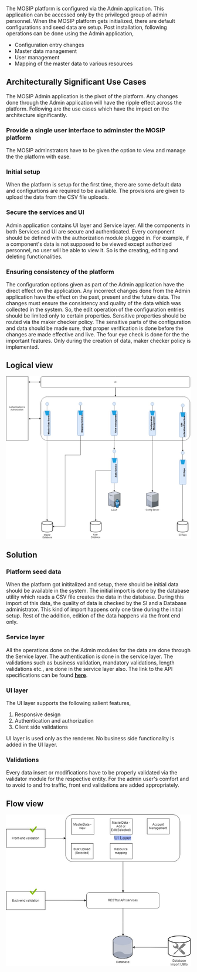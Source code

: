 The MOSIP platform is configured via the Admin application. This application can be accessed only by the privileged group of admin personnel. When the MOSIP platform gets initialized, there are default configurations and seed data are setup. Post installation, following operations can be done using the Admin application,  
* Configuration entry changes 
* Master data management
* User management 
* Mapping of the master data to various resources

## Architecturally Significant Use Cases
The MOSIP Admin application is the pivot of the platform. Any changes done through the Admin application will have the ripple effect across the platform. Following are the use cases which have the impact on the architecture significantly. 

### Provide a single user interface to adminster the MOSIP platform
The MOSIP adminstrators have to be given the option to view and manage the the platform with ease. 

### Initial setup
When the platform is setup for the first time, there are some default data and configurtions are required to be available. The provisions are given to upload the data from the CSV file uploads. 

### Secure the services and UI
Admin application contains UI layer and Service layer. All the components in both Services and UI are secure and authenticated. Every component should be defined with the authorization module plugged in. For example, if a component's data is not supposed to be viewed except authorized personnel, no user will be able to view it. So is the creating, editing and deleting functionalities. 

### Ensuring consistency of the platform
The configuration options given as part of the Admin application have the direct effect on the application. Any incorrect changes done from the Admin application have the effect on the past, present and the future data. The changes must ensure the consistency and quality of the data which was collected in the system. So, the edit operation of the configuration entries should be limited only to certain properties. Sensitive properties should be routed via the maker checker policy. The sensitive parts of the configuration and data should be made sure, that proper verification is done before the changes are made effective and live. The four eye check is done for the the important features. Only during the creation of data, maker checker policy is implemented.

## Logical view

![Logical Diagram](_images/arch_diagrams/MOSIP_Admin_logical_diagram.jpg)


## Solution
### Platform seed data 
When the platform got inititalized and setup, there should be initial data should be available in the system. The initial import is done by the database utility which reads a CSV file creates the data in the database. During this import of this data, the quality of data is checked by the SI and a Database administrator. This kind of import happens only one time during the initial setup. Rest of the addition, edition of the data happens via the front end only. 

### Service layer
All the operations done on the Admin modules for the data are done through the Service layer. The authentication is done in the service layer. The validations such as business validation, mandatory validations, length validations etc., are done in the service layer also. 
The link to the API specifications can be found [**here**](Admin-APIs). 

### UI layer
The UI layer supports the following salient features, 
1. Responsive design
2. Authentication and authorization
3. Client side validations

UI layer is used only as the renderer. No business side functionality is added in the UI layer. 

### Validations
Every data insert or modifications have to be properly validated via the validator module for the respective entity. For the admin user's comfort and to avoid to and fro traffic, front end validations are added appropriately. 

## Flow view

![Flow Diagram](_images/arch_diagrams/MOSIP_Admin_Flow.jpg)
